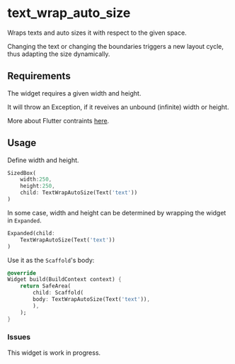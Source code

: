 # text_wrap_auto_size

Wraps texts and auto sizes it with respect to the given space.

Changing the text or changing the boundaries triggers a new layout cycle, thus adapting the size dynamically.

## Requirements 

The widget requires a given width and height. 

It will throw an Exception, if it reveives an unbound (infinite) width or height.

More about Flutter contraints [here](https://docs.flutter.dev/ui/layout/constraints).

## Usage

Define width and height.

```dart
SizedBox(
    width:250,
    height:250,
    child: TextWrapAutoSize(Text('text'))
)
```

In some case, width and height can be determined by wrapping the widget in `Expanded`.

```dart
Expanded(child:
    TextWrapAutoSize(Text('text'))
)
```

Use it as the `Scaffold`'s body:

```dart
@override
Widget build(BuildContext context) {
    return SafeArea(
        child: Scaffold(
        body: TextWrapAutoSize(Text('text')),
        ),
    );
}
```

### Issues

This widget is work in progress.  